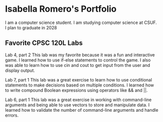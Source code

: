 # Isabella Romero's Portfolio

I am a computer science student. I am studying computer science at CSUF. I plan to graduate in 2028

## Favorite CPSC 120L Labs
Lab 4, part 2 
This lab was my favorite because it was a fun and interactive game. I learned how to use if-else statements to control the game. I also was able to learn how to use cin and cout to get input from the user and display output.

Lab 7, part 1 
This lab was a great exercise to learn how to use conditional statements to make decisions based on multiple conditions. I learned how to write compound Boolean expressions using operators like && and ||.

Lab 6, part 1 
This lab was a great exercise in working with command-line arguments and being able to use vectors to store and manipulate data. I learned how to validate the number of command-line arguments and handle errors.
